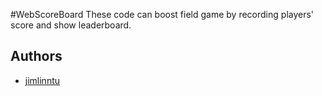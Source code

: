 #WebScoreBoard
These code can boost field game by recording players' score and show leaderboard.


## Authors
* [jimlinntu](https://github.com/jimlinntu	)